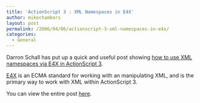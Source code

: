 ```yaml
---
title: 'ActionScript 3 : XML Namespaces in E4X'
author: mikechambers
layout: post
permalink: /2006/04/06/actionscript-3-xml-namespaces-in-e4x/
categories:
  - General
---
```



Darron Schall has put up a quick and useful post showing [how to use XML namespaces via E4X in ActionScript 3][1].

[E4X][2] is an ECMA standard for working with an manipulating XML, and is the primary way to work with XML within ActionScript 3.

You can view the entire post [here][1].

 [1]: http://www.darronschall.com/weblog/archives/000223.cfm
 [2]: http://labs.macromedia.com/wiki/index.php/ActionScript_3:overview#ECMAScript_for_XML_.28E4X.29